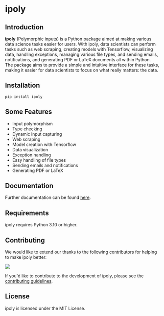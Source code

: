 # ipoly

## Introduction

**ipoly** (Polymorphic inputs) is a Python package aimed at making various data science tasks easier for users. With ipoly, data scientists can perform tasks such as web scraping, creating models with Tensorflow, visualizing data, handling exceptions, managing various file types, and sending emails, notifications, and generating PDF or LaTeX documents all within Python. The package aims to provide a simple and intuitive interface for these tasks, making it easier for data scientists to focus on what really matters: the data.

## Installation

```shell
pip install ipoly
```

## Some Features

- Input polymorphism
- Type checking
- Dynamic input capturing
- Web scraping
- Model creation with Tensorflow
- Data visualization
- Exception handling
- Easy handling of file types
- Sending emails and notifications
- Generating PDF or LaTeX

## Documentation

Further documentation can be found [here](<https://ipoly.readthedocs.io/en/latest/source/ipoly.html>).

## Requirements

ipoly requires Python 3.10 or higher.

## Contributing

We would like to extend our thanks to the following contributors for helping to make ipoly better:

<a href = "https://github.com/Danguilhen/ipoly/graphs/contributors">
  <img src = "https://contrib.rocks/image?repo = GitHub_username/repository_name"/>
</a>

If you'd like to contribute to the development of ipoly, please see the [contributing guidelines](<https://ipoly.readthedocs.io/en/latest/CONTRIBUTING.html>).

## License

ipoly is licensed under the MIT License.
